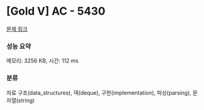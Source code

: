 # [Gold V] AC - 5430 

[문제 링크](https://www.acmicpc.net/problem/5430) 

### 성능 요약

메모리: 3256 KB, 시간: 112 ms

### 분류

자료 구조(data_structures), 덱(deque), 구현(implementation), 파싱(parsing), 문자열(string)

